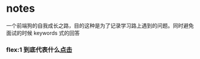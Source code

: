 # notes
一个前端狗的自我成长之路，目的这种是为了记录学习路上遇到的问题。同时避免面试的时候 keywords 式的回答

### flex:1 到底代表什么[点击](https://github.com/BulbasaurLeee/notes/issues/1)
